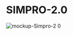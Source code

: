 # SIMPRO-2.0

![mockup-Simpro-2 0](https://user-images.githubusercontent.com/110806427/207687632-2ed837a8-cb7f-43c2-83b6-bdca72969256.png)
